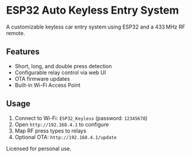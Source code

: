 
# ESP32 Auto Keyless Entry System

A customizable keyless car entry system using ESP32 and a 433 MHz RF remote.

## Features
- Short, long, and double press detection
- Configurable relay control via web UI
- OTA firmware updates
- Built-in Wi-Fi Access Point

## Usage
1. Connect to Wi-Fi: `ESP32_Keyless` (password: `12345678`)
2. Open `http://192.168.4.1` to configure
3. Map RF press types to relays
4. Optional OTA: `http://192.168.4.1/update`

Licensed for personal use.
